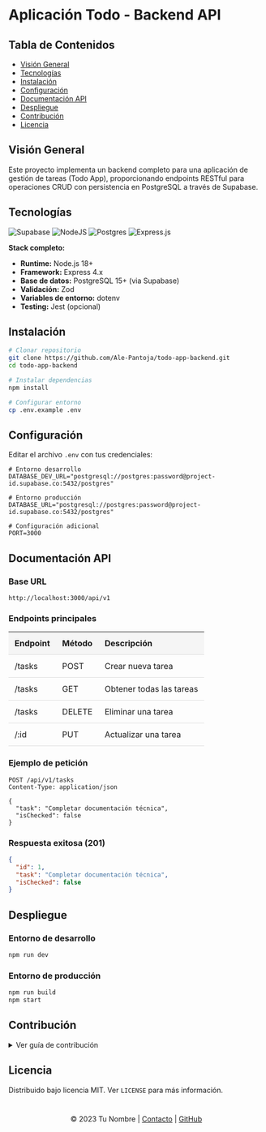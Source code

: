 # Aplicación Todo - Backend API

## Tabla de Contenidos

- [Visión General](#visión-general)
- [Tecnologías](#tecnologías)
- [Instalación](#instalación)
- [Configuración](#configuración)
- [Documentación API](#documentación-api)
- [Despliegue](#despliegue)
- [Contribución](#contribución)
- [Licencia](#licencia)

## Visión General <a name="visión-general"></a>

Este proyecto implementa un backend completo para una aplicación de gestión de tareas (Todo App), proporcionando endpoints RESTful para operaciones CRUD con persistencia en PostgreSQL a través de Supabase.

## Tecnologías <a name="tecnologías"></a>
![Supabase](https://img.shields.io/badge/Supabase-3ECF8E?style=for-the-badge&logo=supabase&logoColor=white)
![NodeJS](https://img.shields.io/badge/node.js-6DA55F?style=for-the-badge&logo=node.js&logoColor=white)
![Postgres](https://img.shields.io/badge/postgres-%23316192.svg?style=for-the-badge&logo=postgresql&logoColor=white) 
![Express.js](https://img.shields.io/badge/express.js-%23404d59.svg?style=for-the-badge&logo=express&logoColor=%2361DAFB)


**Stack completo:**
- **Runtime:** Node.js 18+
- **Framework:** Express 4.x
- **Base de datos:** PostgreSQL 15+ (via Supabase)
- **Validación:** Zod
- **Variables de entorno:** dotenv
- **Testing:** Jest (opcional)

## Instalación <a name="instalación"></a>

```bash
# Clonar repositorio
git clone https://github.com/Ale-Pantoja/todo-app-backend.git
cd todo-app-backend

# Instalar dependencias
npm install

# Configurar entorno
cp .env.example .env
```

## Configuración <a name="configuración"></a>

Editar el archivo `.env` con tus credenciales:

```env
# Entorno desarrollo
DATABASE_DEV_URL="postgresql://postgres:password@project-id.supabase.co:5432/postgres"

# Entorno producción
DATABASE_URL="postgresql://postgres:password@project-id.supabase.co:5432/postgres"

# Configuración adicional
PORT=3000
```

## Documentación API <a name="documentación-api"></a>

### Base URL
`http://localhost:3000/api/v1`

### Endpoints principales

<table style="width: 100%; border-collapse: collapse;">
  <thead style="background-color: #f5f5f5;">
    <tr>
      <th style="padding: 12px; text-align: left; border-bottom: 1px solid #ddd;">Endpoint</th>
      <th style="padding: 12px; text-align: left; border-bottom: 1px solid #ddd;">Método</th>
      <th style="padding: 12px; text-align: left; border-bottom: 1px solid #ddd;">Descripción</th>
    </tr>
  </thead>
  <tbody>
    <tr>
      <td style="padding: 12px; border-bottom: 1px solid #ddd;">/tasks</td>
      <td style="padding: 12px; border-bottom: 1px solid #ddd;">POST</td>
      <td style="padding: 12px; border-bottom: 1px solid #ddd;">Crear nueva tarea</td>
    </tr>
    <tr>
      <td style="padding: 12px; border-bottom: 1px solid #ddd;">/tasks</td>
      <td style="padding: 12px; border-bottom: 1px solid #ddd;">GET</td>
      <td style="padding: 12px; border-bottom: 1px solid #ddd;">Obtener todas las tareas</td>
    </tr>
    <tr>
      <td style="padding: 12px; border-bottom: 1px solid #ddd;">/tasks</td>
      <td style="padding: 12px; border-bottom: 1px solid #ddd;">DELETE</td>
      <td style="padding: 12px; border-bottom: 1px solid #ddd;">Eliminar una tarea</td>
    </tr>
    <tr>
      <td style="padding: 12px; border-bottom: 1px solid #ddd;">/:id</td>
      <td style="padding: 12px; border-bottom: 1px solid #ddd;">PUT</td>
      <td style="padding: 12px; border-bottom: 1px solid #ddd;">Actualizar una tarea</td>
    </tr>
  </tbody>
</table>

### Ejemplo de petición

```http
POST /api/v1/tasks
Content-Type: application/json

{
  "task": "Completar documentación técnica",
  "isChecked": false
}
```

### Respuesta exitosa (201)

```json
{
  "id": 1,
  "task": "Completar documentación técnica",
  "isChecked": false
}
```

## Despliegue <a name="despliegue"></a>

### Entorno de desarrollo

```bash
npm run dev
```

### Entorno de producción

```bash
npm run build
npm start
```

## Contribución <a name="contribución"></a>

<details>
<summary>Ver guía de contribución</summary>

1. Haz fork del proyecto
2. Crea una rama feature (`git checkout -b feature/nueva-funcionalidad`)
3. Haz commit de tus cambios (`git commit -am 'Añade nueva funcionalidad'`)
4. Haz push a la rama (`git push origin feature/nueva-funcionalidad`)
5. Abre un Pull Request

**Requisitos para contribuciones:**
- Sigue el estilo de código existente
- Incluye tests relevantes
- Documenta los cambios en el README
</details>

## Licencia <a name="licencia"></a>

Distribuido bajo licencia MIT. Ver `LICENSE` para más información.

<div align="center" style="margin-top: 40px;">
  <p>© 2023 Tu Nombre | 
  <a href="mailto:tu-email@ejemplo.com">Contacto</a> | 
  <a href="https://github.com/tu-usuario">GitHub</a></p>
</div>
